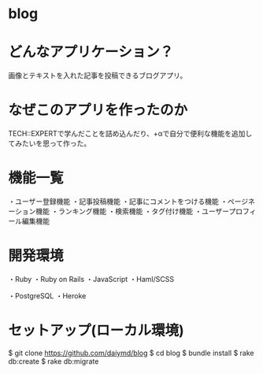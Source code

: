 # blog

# どんなアプリケーション？
画像とテキストを入れた記事を投稿できるブログアプリ。

# なぜこのアプリを作ったのか
TECH::EXPERTで学んだことを詰め込んだり、+αで自分で便利な機能を追加してみたいを思って作った。

# 機能一覧
・ユーザー登録機能
・記事投稿機能
・記事にコメントをつける機能
・ページネーション機能
・ランキング機能
・検索機能
・タグ付け機能
・ユーザープロフィール編集機能

# 開発環境
・Ruby
・Ruby on Rails
・JavaScript
・Haml/SCSS
<!-- ・MySQL -->
・PostgreSQL
・Heroke

# セットアップ(ローカル環境)
$ git clone https://github.com/daiymd/blog
$ cd blog
$ bundle install
$ rake db:create
$ rake db:migrate
